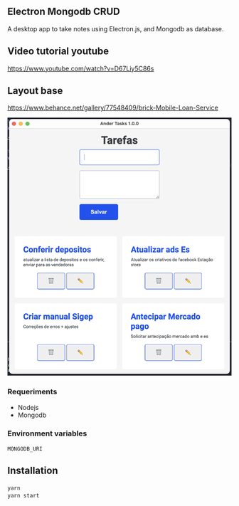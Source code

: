 ## Electron Mongodb CRUD

A desktop app to take notes using Electron.js, and Mongodb as database.

## Video tutorial youtube
https://www.youtube.com/watch?v=D67Liy5C86s

## Layout base
https://www.behance.net/gallery/77548409/brick-Mobile-Loan-Service

![](./screenshot.png)

### Requeriments

- Nodejs
- Mongodb 

### Environment variables

```
MONGODB_URI
```

## Installation

```bash
yarn
yarn start
```